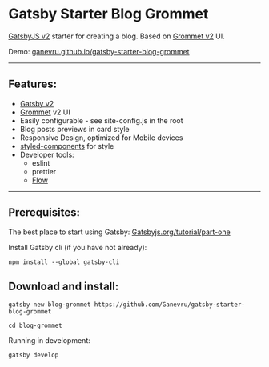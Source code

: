 # Gatsby Starter Blog Grommet

[GatsbyJS v2](https://www.gatsbyjs.org/) starter for creating a blog. Based on [Grommet v2](https://v2.grommet.io/) UI.

Demo: [ganevru.github.io/gatsby-starter-blog-grommet](https://ganevru.github.io/gatsby-starter-blog-grommet/)

---

## Features:

* [Gatsby v2](https://www.gatsbyjs.org/)
* [Grommet](https://v2.grommet.io/) v2 UI
* Easily configurable - see site-config.js in the root
* Blog posts previews in card style
* Responsive Design, optimized for Mobile devices
* [styled-components](https://www.styled-components.com) for style
* Developer tools:
  - eslint
  - prettier
  - [Flow](https://flow.org/en/)
  
---

## Prerequisites:

The best place to start using Gatsby: [Gatsbyjs.org/tutorial/part-one](https://www.gatsbyjs.org/tutorial/part-one)

Install Gatsby cli (if you have not already):

```text
npm install --global gatsby-cli
```

## Download and install:

```text
gatsby new blog-grommet https://github.com/Ganevru/gatsby-starter-blog-grommet
```

```text
cd blog-grommet
```

Running in development:

```text
gatsby develop
```
